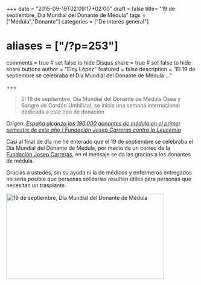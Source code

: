 +++
date = "2015-09-19T02:09:17+02:00"
draft = false
title= "19 de septiembre, Día Mundial del Donante de Médula"
tags = ["Médula","Donante"]
categories = ["De interés general"]
# aliases = ["/?p=253"]
comments = true	# set false to hide Disqus
share = true	# set false to hide share buttons
author = "Eloy López"
featured = false
description = "El 19 de septiembre se celebraba el Día Mundial del Donante de Médula ..."

+++
> El 19 de septiembre, Día Mundial del Donante de Médula Ósea y  Sangre de Cordón Umbilical, se inicia una semana internacional dedicada a este tipo de donación

Origen: _[España alcanza los 190.000 donantes de médula en el primer semestre de este año | Fundación Josep Carreras contra la Leucemia][1]_

Casi al final de día me he enterado que el 19 de septiembre se celebraba el Día Mundial del Donante de Médula, por medio de un correo de la <a href="https://www.fcarreras.org/es" target="_blank">Fundación Josep Carreras</a>, en el mensaje se da las gracias a los donantes de médula.

Gracias a ustedes, sin su ayuda ni la de médicos y enfermeros entregados no seria posible que personas solidarias resulten útiles para personas que necesitan un trasplante.

[<img class="aligncenter size-full wp-image-255" src="/images/WMDD-WMDA.webp" alt="19 de septiembre, Día Mundial del Donante de Médula" width="418" height="226" srcset="/images/WMDD-WMDA-300x162.webp 300w, /images/WMDD-WMDA.webp 418w" sizes="(max-width: 418px) 100vw, 418px" />][2]

 [1]: https://www.fcarreras.org/es/espa%C3%B1a-alcanza-los-190-000-donantes-de-medula-en-el-primer-semestre-de-este-a%C3%B1o_614047
 [2]: /images/WMDD-WMDA.webp
